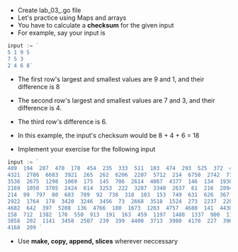 * Create lab_03_.go file
* Let's practice using Maps and arrays
* You have to calculate a __checksum__ for the given input
* For example, say your input is 
``` go
input := `
5 1 9 5
7 5 3
2 4 6 8`
``` 

* The first row's largest and smallest values are 9 and 1, and their difference is 8
* The second row's largest and smallest values are 7 and 3, and their difference is 4.
* The third row's difference is 6.
* In this example, the input's checksum would be 8 + 4 + 6 = 18

* Implement your exercise for the following input
``` go
input := `
409  194  207  470  178  454  235  333  511  103  474  293  525  372  408  428
4321  2786  6683  3921  265  262  6206  2207  5712  214  6750  2742  777  5297
3536  2675  1298  1069  175  145  706  2614  4067  4377  146  134  1930  3850
2169  1050  3705  2424  614  3253  222  3287  3340  2637  61  216  2894  247
214  99  797  80  683  789  92  736  318  103  153  749  631  626  367  110  805
2922  1764  178  3420  3246  3456  73  2668  3518  1524  273  2237  228  1826  182
4682  642  397  5208  136  4766  180  1673  1263  4757  4680  141  4430  1098  188 
158  712  1382  170  550  913  191  163  459  1197  1488  1337  900  1182  1018  337
3858  202  1141  3458  2507  239  199  4400  3713  3980  4170  227  3968  1688  4352
4168  209 `
```
* Use __make, copy, append, slices__ wherever neccessary